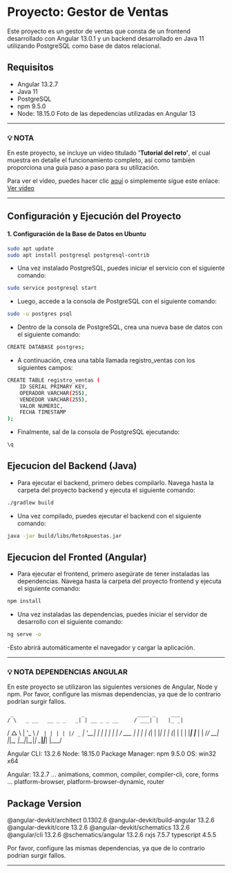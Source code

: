 # Proyecto: Gestor de Ventas
 
 Este proyecto es un gestor de ventas que consta de un frontend desarrollado con Angular 13.0.1 y un backend desarrollado en Java 11 utilizando PostgreSQL como base de datos relacional.

## Requisitos
- Angular 13.2.7
- Java 11
- PostgreSQL
- npm 9.5.0
- Node: 18.15.0
Foto de las depedencias utilizadas en Angular 13
_____________
### 💡 **NOTA**

En este proyecto, se incluye un vídeo titulado **'Tutorial del reto'**, el cual muestra en detalle el funcionamiento completo, así como también proporciona una guía paso a paso para su utilización. 

Para ver el vídeo, puedes hacer clic [aquí](https://drive.google.com/file/d/1NbAHJP7mBVrGHqCgAgLL5FXZF8R0HpTs/view?usp=sharing) o simplemente sigue este enlace:
[Ver vídeo](https://drive.google.com/file/d/1NbAHJP7mBVrGHqCgAgLL5FXZF8R0HpTs/view?usp=sharing)

__________
## Configuración y Ejecución del Proyecto 

#### 1. Configuración de la Base de Datos en Ubuntu

```bash
sudo apt update
sudo apt install postgresql postgresql-contrib
```
- Una vez instalado PostgreSQL, puedes iniciar el servicio con el siguiente comando:
```bash
sudo service postgresql start
```
- Luego, accede a la consola de PostgreSQL con el siguiente comando:
```bash
sudo -u postgres psql
```
- Dentro de la consola de PostgreSQL, crea una nueva base de datos con el siguiente comando:
```bash
CREATE DATABASE postgres;
```
- A continuación, crea una tabla llamada registro_ventas con los siguientes campos:
```bash
CREATE TABLE registro_ventas (
    ID SERIAL PRIMARY KEY,
    OPERADOR VARCHAR(255),
    VENDEDOR VARCHAR(255),
    VALOR NUMERIC,
    FECHA TIMESTAMP
);
```
- Finalmente, sal de la consola de PostgreSQL ejecutando:

```bash
\q
```

## Ejecucion del Backend (Java)

- Para ejecutar el backend, primero debes compilarlo. Navega hasta la carpeta del proyecto backend y ejecuta el siguiente comando:
```bash
./gradlew build
```
- Una vez compilado, puedes ejecutar el backend con el siguiente comando:
```bash
java -jar build/libs/RetoApuestas.jar
```
## Ejecucion del Fronted (Angular)

- Para ejecutar el frontend, primero asegúrate de tener instaladas las dependencias. Navega hasta la carpeta del proyecto frontend y ejecuta el siguiente comando:
```bash
npm install
```
- Una vez instaladas las dependencias, puedes iniciar el servidor de desarrollo con el siguiente comando:
```bash
ng serve -o
```
-Esto abrirá automáticamente el navegador y cargar la aplicación.

____________________________

### 💡 **NOTA DEPENDENCIAS ANGULAR**

En este proyecto se utilizaron las siguientes versiones de Angular, Node y npm. Por favor, configure las mismas dependencias, ya que de lo contrario podrían surgir fallos.

     _                      _                 ____ _     ___
    / \   _ __   __ _ _   _| | __ _ _ __     / ___| |   |_ _|
   / △ \ | '_ \ / _` | | | | |/ _` | '__|   | |   | |    | |
  / ___ \| | | | (_| | |_| | | (_| | |      | |___| |___ | |
 /_/   \_\_| |_|\__, |\__,_|_|\__,_|_|       \____|_____|___|
                |___/
    

Angular CLI: 13.2.6
Node: 18.15.0 
Package Manager: npm 9.5.0
OS: win32 x64

Angular: 13.2.7
... animations, common, compiler, compiler-cli, core, forms
... platform-browser, platform-browser-dynamic, router

Package                         Version
---------------------------------------------------------
@angular-devkit/architect       0.1302.6
@angular-devkit/build-angular   13.2.6
@angular-devkit/core            13.2.6
@angular-devkit/schematics      13.2.6
@angular/cli                    13.2.6
@schematics/angular             13.2.6
rxjs                            7.5.7
typescript                      4.5.5

Por favor, configure las mismas dependencias, ya que de lo contrario podrían surgir fallos. 
_________________
